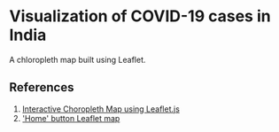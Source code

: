 # Visualization of COVID-19 cases in India

A chloropleth map built using Leaflet. 

## References

1. [Interactive Choropleth Map using Leaflet.js](https://leafletjs.com/examples/choropleth/)
2. ['Home' button Leaflet map](https://gis.stackexchange.com/questions/127286/home-button-leaflet-map)


